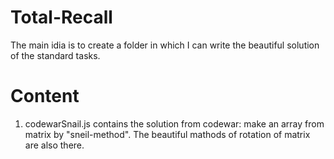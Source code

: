# Total-Recall
The main idia is to create a folder in which I can write the beautiful solution of the standard tasks.
# Content
1. codewarSnail.js contains the solution from codewar: make an array from matrix by "sneil-method". The beautiful mathods of rotation of matrix are also    there.
